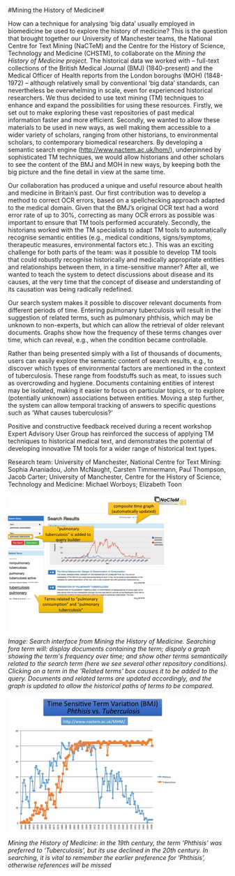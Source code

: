 #Mining the History of Medicine#

How can a technique for analysing ‘big data’ usually employed in biomedicine be used to explore the history of medicine?  This is the question that brought together our University of Manchester teams, the National Centre for Text Mining (NaCTeM) and the Centre for the History of Science, Technology and Medicine (CHSTM), to collaborate on the _Mining the History of Medicine project_.  The historical data we worked with – full-text collections of the British Medical Journal (BMJ) (1840-present) and the Medical Officer of Health reports from the London boroughs (MOH) (1848-1972) – although relatively small by conventional ‘big data’ standards, can nevertheless be overwhelming in scale, even for experienced historical researchers.  We thus decided to use text mining (TM) techniques to enhance and expand the possibilities for using these resources.  Firstly, we set out to make exploring these vast repositories of past medical information faster and more efficient.  Secondly, we wanted to allow these materials to be used in new ways, as well making them accessible to a wider variety of scholars, ranging from other historians, to environmental scholars, to contemporary biomedical researchers. By developing a semantic search engine (http://www.nactem.ac.uk/hom/), underpinned by sophisticated TM techniques, we would allow historians and other scholars to see the content of the BMJ and MOH in new ways, by keeping both the big picture and the fine detail in view at the same time. 

Our collaboration has produced a unique and useful resource about health and medicine in Britain’s past.  Our first contribution was to develop a method to correct OCR errors, based on a spellchecking approach adapted to the medical domain.  Given that the BMJ’s original OCR text had a word error rate of up to 30%, correcting as many OCR errors as possible was important to ensure that TM tools performed accurately.  Secondly, the historians worked with the TM specialists to adapt TM tools to automatically recognise semantic entities (e.g., medical conditions, signs/symptoms, therapeutic measures, environmental factors etc.).  This was an exciting challenge for both parts of the team: was it possible to develop TM tools that could robustly recognise historically and medically appropriate entities and relationships between them, in a time-sensitive manner?  After all, we wanted to teach the system to detect discussions about disease and its causes, at the very time that the concept of disease and understanding of its causation was being radically redefined. 

Our search system makes it possible to discover relevant documents from different periods of time. Entering pulmonary tuberculosis will result in the suggestion of related terms, such as pulmonary phthisis, which may be unknown to non-experts, but which can allow the retrieval of older relevant documents.  Graphs show how the frequency of these terms changes over time, which can reveal, e.g., when the condition became controllable.

Rather than being presented simply with a list of thousands of documents, users can easily explore the semantic content of search results, e.g., to discover which types of environmental factors are mentioned in the context of tuberculosis. These range from foodstuffs such as meat, to issues such as overcrowding and hygiene. Documents containing entities of interest may be isolated, making it easier to focus on particular topics, or to explore (potentially unknown) associations between entities. Moving a step further, the system can allow temporal tracking of answers to specific questions such as ‘What causes tuberculosis?’ 

Positive and constructive feedback received during a recent workshop Expert Advisory User Group has reinforced the success of applying TM techniques to historical medical text, and demonstrates the potential of developing innovative TM tools for a wider range of historical text types.

Research team: University of Manchester, National Centre for Text Mining: Sophia Ananiadou, John McNaught, Carsten Timmermann, Paul Thompson, Jacob Carter;  University of Manchester, Centre for the History of Science, Technology and Medicine: Michael Worboys; Elizabeth Toon

![image1: Search interface from Mining the History of Medicine](Images/11b.jpg)

_Image: Search interface from Mining the History of Medicine. Searching fora term will: display documents containing the term; dispaly a graph showing the term's frequency over time; and show other terms semantically related to the search term (here we see several other repository conditions). Clicking on a term in the 'Related terms' box causes it to be added to the query. Documents and related terms are updated accordingly, and the graph is updated to allow the historical paths of terms to be compared._ 

![image2: Mining the History of Medicine: in the 19th century, the term ‘Phthisis’ was preferred to ‘Tuberculosis’, but its use declined in the 20th century. In searching, it is vital to remember the earlier preference for ‘Phthisis’, otherwise references will be missed](Images/11.jpg)

_Mining the History of Medicine: in the 19th century, the term ‘Phthisis’ was preferred to ‘Tuberculosis’, but its use declined in the 20th century. In searching, it is vital to remember the earlier preference for ‘Phthisis’, otherwise references will be missed_
